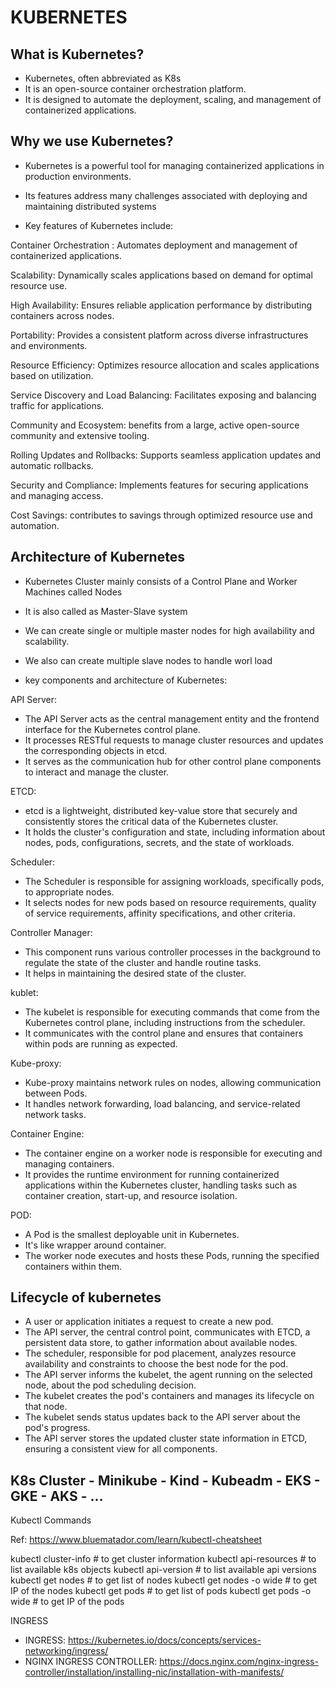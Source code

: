 # KUBERNETES
## What is Kubernetes?

 * Kubernetes, often abbreviated as K8s
 * It is an open-source container orchestration platform.
 * It is designed to automate the deployment, scaling, and management of containerized applications.

## Why we use Kubernetes?

 * Kubernetes is a powerful tool for managing containerized applications in production environments.

 * Its features address many challenges associated with deploying and maintaining distributed systems

 * Key features of Kubernetes include:

Container Orchestration :
Automates deployment and management of containerized applications.

Scalability:
Dynamically scales applications based on demand for optimal resource use.

High Availability:
Ensures reliable application performance by distributing containers across nodes.

Portability:
Provides a consistent platform across diverse infrastructures and environments.

Resource Efficiency:
Optimizes resource allocation and scales applications based on utilization.

Service Discovery and Load Balancing:
Facilitates exposing and balancing traffic for applications.

Community and Ecosystem:
benefits from a large, active open-source community and extensive tooling.

Rolling Updates and Rollbacks:
Supports seamless application updates and automatic rollbacks.

Security and Compliance:
Implements features for securing applications and managing access.

Cost Savings:
contributes to savings through optimized resource use and automation.

## Architecture of Kubernetes
* Kubernetes Cluster mainly consists of a Control Plane and Worker Machines called Nodes

* It is also called as Master-Slave system

* We can create single or multiple master nodes for high availability and scalability.

* We also can create multiple slave nodes to handle worl load

* key components and architecture of Kubernetes:

API Server:

 * The API Server acts as the central management entity and the frontend interface for the Kubernetes control plane.
 * It processes RESTful requests to manage cluster resources and updates the corresponding objects in etcd.
 * It serves as the communication hub for other control plane components to interact and manage the cluster.

ETCD:

* etcd is a lightweight, distributed key-value store that securely and consistently stores the critical data of the Kubernetes cluster.
* It holds the cluster's configuration and state, including information about nodes, pods, configurations, secrets, and the state of workloads.

Scheduler:

* The Scheduler is responsible for assigning workloads, specifically pods, to appropriate nodes.
* It selects nodes for new pods based on resource requirements, quality of service requirements, affinity specifications, and other criteria.

Controller Manager:

* This component runs various controller processes in the background to regulate the state of the cluster and handle routine tasks.
* It helps in maintaining the desired state of the cluster.

kublet:

* The kubelet is responsible for executing commands that come from the Kubernetes control plane, including instructions from the scheduler.
* It communicates with the control plane and ensures that containers within pods are running as expected.

Kube-proxy:

* Kube-proxy maintains network rules on nodes, allowing communication between Pods.
* It handles network forwarding, load balancing, and service-related network tasks.

Container Engine:

* The container engine on a worker node is responsible for executing and managing containers.
* It provides the runtime environment for running containerized applications within the Kubernetes cluster, handling tasks such as container creation, start-up, and resource isolation.

POD:

* A Pod is the smallest deployable unit in Kubernetes.
* It's like wrapper around container.
* The worker node executes and hosts these Pods, running the specified containers within them.


## Lifecycle of kubernetes

* A user or application initiates a request to create a new pod.
* The API server, the central control point, communicates with ETCD, a persistent data store, to gather information about available nodes.
* The scheduler, responsible for pod placement, analyzes resource availability and constraints to choose the best node for the pod.
* The API server informs the kubelet, the agent running on the selected node, about the pod scheduling decision.
* The kubelet creates the pod's containers and manages its lifecycle on that node.
* The kubelet sends status updates back to the API server about the pod's progress.
* The API server stores the updated cluster state information in ETCD, ensuring a consistent view for all components.


## K8s Cluster - Minikube - Kind - Kubeadm - EKS - GKE - AKS - ...

Kubectl Commands

Ref: https://www.bluematador.com/learn/kubectl-cheatsheet

kubectl cluster-info    # to get cluster information
kubectl api-resources   # to list available k8s objects
kubectl api-version     # to list available api versions
kubectl get nodes       # to get list of nodes
kubectl get nodes -o wide   # to get IP of the nodes
kubectl get pods        # to get list of pods
kubectl get pods -o wide    # to get IP of the pods
 
INGRESS
* INGRESS: https://kubernetes.io/docs/concepts/services-networking/ingress/
* NGINX INGRESS CONTROLLER: https://docs.nginx.com/nginx-ingress-controller/installation/installing-nic/installation-with-manifests/

